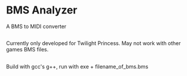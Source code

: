 # BMS Analyzer
A BMS to MIDI converter
##
Currently only developed for Twilight Princess. May not work with other games BMS files.
##
Build with gcc's g++, run with exe + filename_of_bms.bms